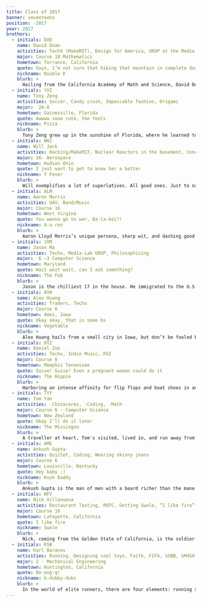 ```yaml
---
title: Class of 2017
banner: seventeens
position: -2017
year: 2017
brothers:
  - initials: DXD
    name: David Doan
    activities: TechX (MakeMIT), Design for America, UROP at the Media Lab
    major: Course 18 Mathematics
    hometown: Torrance, California
    quote: Guys, I’m not sure that hiking that mountain in complete darkness is a good idea
    nickname: Double D
    blurb: >
      Hailing from the California Academy of Math and Science, David Doan's perfect date involves a delicious dinner, a romantic walk around a beautiful city, followed by a night of debauchery. The well-dressed Double D is not only a burgeoning Mechanical Engineer, but also an incredibly down-to-earth guy with a knack for nailing the dry humor that's characteristic of PKT.
  - initials: YXZ
    name: Tony Zeng
    activities: Soccer, Candy crush, Impeccable fashion, Origami
    major:  2A-8
    hometown: Gainesville, Florida
    quote: Awwww sooo cute, the feels
    nickname: Pizza
    blurb: >
      Tony Zeng grew up in the sunshine of Florida, where he learned to speak softly and carry a big stick, to square enormous numbers in his head, and to flip that glorious hair of his back and forth. He’s a Southern gentleman in every sense of the word, a caring, well-mannered, well-dressed guy who you can go to whenever you need anything. There’s a reason he has a fan page on Facebook with hundreds of dedicated followers; he’s one of those guys that it’s impossible not to like.
  - initials: WWJ
    name: Will Jack
    activities: Hacking/MakeMIT, Nuclear Reactors in the basement, Concerts and having a good time.
    major: 16- Aerospace
    hometown: Hudson Ohio
    quote: I just want to get to know her a better
    nickname: Y Fever
    blurb: >
      Will exemplifies a lot of superlatives. All good ones. Just to name some, he is, without doubt, the buffest, the tallest annnnnd thehandsome out of all the white guys in his pledge class. See a good looking white dude, yep, that could be Will Jack. Actually jokes. Will is in fact very hard to spot. To find him, look for big crowds of Asian girls and you just might find him jamming in the middle amongst his fangirls. In his spare time, Will can be found studying physics and building things. Like once, he built his basement into a nuclear reactor. Pretty sure he can also built a nuclear reactor into a basement. Or two. So yeah, if you are not a dude, you might find yourself naturally gravitating towards this young Ohio lad. But don't worry, it's just physics taking its course.
  - initials: ALM
    name: Aaron Morris
    activities: UAV, Band/Music
    major: Course 16
    hometown: West Virgina
    quote: You wanna go to war, Ba-la-kei?!
    nickname: A-a ron
    blurb: >
      Aaron Lloyd Morris’s unique persona, sharp wit, and dashing good looks were all forged from the intense, unrelenting jungle known only as West Virginia. One of the most enigmatic and exuberant bros you’ll find at PKT, Aaron has had a wide array of life experiences growing up in Charleston and is up for whatever the world throws at him next. If one day you are in need someone to PSET with, or someone to fish with, or someone to help you navigate the gun section at Walmart, Aaron will step up to the plate. Just remember to call him A-aron; he loves Key and Peele.
  - initials: JXM
    name: Jason Ma
    activities: Techx, Media-Lab UROP, Philosophizing
    major:  6 –3 Computer Science
    hometown: Maryland
    quote: Wait wait wait, can I ask something?
    nickname: The Fob
    blurb: >
      Jason is the chilliest 17 in the house. He immigrated to the U.S when he was 9 from the little town of Taishan China. Despite his foreign background, he is extremely interest in western philosophy. He will discuss a range of topic with you, ranging from the meaning of life to the fundamentals of mathematics. He might come off as a nerd but he is just a quirky little dude. He will ask you the weirdest questions but also the most meaningful ones. Jason never fails to have fun either; he is a brother that defines the definition of fun. So don’t be afraid to hit Jason up, he is always down.
  - initials: AYH
    name: Alex Huang
    activities: Traders, Techx
    major: Course 6
    hometown: Ames, Iowa
    quote: Okay okay, that is some bs
    nickname: Vegetable
    blurb: >
      Alex Huang hails from a small city in Iowa, but don’t be fooled by his small town nature. Alex is no softie.  He gets himself up every day at 7:00 am every day for rowing practice, and sleeps only late at night after going hard at games of League. On the weekends he can be found at meetings of MIT traders, honing his business skills and leaving his competitors unsatisfied. Because of his shy personality, Alex has often been described as a Mr. Ed character who doesn't speak to the general population. Deep down, though, Alex is a great brother who will never disappoint.
  - initials: DTZ
    name: Daniel Zuo
    activities: Techx, Indie Music, RSI
    major: Course 6
    hometown: Memphis Tennessee
    quote: Guise! Guise! Even a pregnant woman could do it
    nickname: The Hippie
    blurb: >
      Harboring an intense affinity for flip flops and boat shoes in any weather, Danny exemplifies true southern attire, sans salmon pants. Danny’s favorite activities include lifting heavy objects and putting them back down, losing to Kevin Wang at SPORTS!, and sleeping during the day. He’s one of the most spontaneous 17s, buying a ukulele for giggles, and walking 6.5 miles around Boston because he could. You’ll always have a good time with Danny.
  - initials: TYY
    name: Tom Yan
    activities: -Chinacares, -Coding, -Math
    major: Course 6 - Computer Science
    hometown: New Zealand
    quote: Okay I’ll do it later
    nickname: The Missingno
    blurb: >
      A traveller at heart, Tom's visited, lived in, and run away from tons of places, notably New Zealand, Canada, and course China. He may be the only Chinese person from New Zealand to survive a Canadian Winter. Tom is an "enjoyer of Asiany things" who also has an incredible work ethic, he regularly loads up his schedule with tons of difficult classes. Miraculously, he still find time to hang out, and will never disappoint when you’re looking for a laugh late on a Friday night social hour. Despite his extensive travels and experiences, Tom is young at heart. He will never need to buy anything from Forever 21.
  - initials: AMG
    name: Ankush Gupta
    activities: Quizlet, Coding, Wearing skinny jeans
    major: Course 6
    hometown: Louisville, Kentucky
    quote: Hey baby ;)
    nickname: Kush Daddy
    blurb: >
      Ankush Gupta is the man of men with a beard richer than the mane of the lion. He comes from the strange land of Louisville, Kentucky where fried chicken is staple. You will always see him around campus wearing a blue Quizlet shirt and skinny jeans. When he's not getting turnt up, he spends his time doing body rolls and pelvic thrusting random brothers that he sees around campus. You will also see him bench pressing at least 5 plates and squatting more than the gym has to offer. He's mad chill and will make your panties drop the instant you see him. Any eye contact will make you orgasm instantly. I warned you.
  - initials: NFV
    name: Nick Villanueva
    activities: Restaurant Tasting, ROTC, Getting Swole, “I like fire”
    major: Course 16
    hometown: Lafayette, California
    quote: I like fire
    nickname: Swole
    blurb: >
      Nick, coming from the Golden State of California, is the soldier of the house. Aspiring to be an air force pilot one day, he trains rigorously by day and studies diligently by night. He might not be the biggest kid on the block, but he is definitely the buffest 17s. He can out push-up you, out plank you, and probably just out muscle you. Although Nick is a soldier in training, he is the nicest guy you will ever meet. He is one of the most down to earth brother in the house, and one of the goofiest guy. Once you get to know him, you’ll soon see that he is obsesses with looking at FIRE. We just can’t figure out why.
  - initials: KSB
    name: Karl Baranov
    activities: Running, Designing cool toys, Faith, FIFA, SSBB, SM4SH, Being childish, Being childish
    major: 2 - Mechanical Engineering
    hometown: Huntington, California
    quote: Be-ong-q!
    nickname: k-dubby-dubs
    blurb: >
      In the world of elite runners, there are four elements: running speed, social skills, faith, and sanity. These elements are in constant conflict within every runner, and often directly oppose each other. Only the Avatar can master all four elements. Through his blazing speed, humor, strong faith, and pervasive mental clarity, Karl truly is the avatar. Descended from Chinese and Russian roots, this FIFA champ and He-Man enthusiast the member every group needs for balance.
---
```

